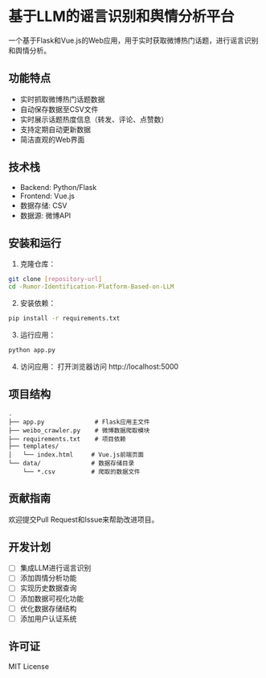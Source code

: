 # 基于LLM的谣言识别和舆情分析平台

一个基于Flask和Vue.js的Web应用，用于实时获取微博热门话题，进行谣言识别和舆情分析。

## 功能特点

- 实时抓取微博热门话题数据
- 自动保存数据至CSV文件
- 实时展示话题热度信息（转发、评论、点赞数）
- 支持定期自动更新数据
- 简洁直观的Web界面

## 技术栈

- Backend: Python/Flask
- Frontend: Vue.js
- 数据存储: CSV
- 数据源: 微博API

## 安装和运行

1. 克隆仓库：
```bash
git clone [repository-url]
cd -Rumor-Identification-Platform-Based-on-LLM
```

2. 安装依赖：
```bash
pip install -r requirements.txt
```

3. 运行应用：
```bash
python app.py
```

4. 访问应用：
打开浏览器访问 http://localhost:5000

## 项目结构

```
.
├── app.py              # Flask应用主文件
├── weibo_crawler.py    # 微博数据爬取模块
├── requirements.txt    # 项目依赖
├── templates/         
│   └── index.html     # Vue.js前端页面
└── data/              # 数据存储目录
    └── *.csv          # 爬取的数据文件
```

## 贡献指南

欢迎提交Pull Request和Issue来帮助改进项目。

## 开发计划

- [ ] 集成LLM进行谣言识别
- [ ] 添加舆情分析功能
- [ ] 实现历史数据查询
- [ ] 添加数据可视化功能
- [ ] 优化数据存储结构
- [ ] 添加用户认证系统

## 许可证

MIT License

